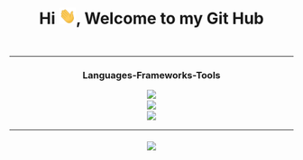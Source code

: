 <h1 align="center">Hi <img src="https://raw.githubusercontent.com/ABSphreak/ABSphreak/master/gifs/Hi.gif" width="30px">, Welcome to my Git Hub </h1>

<!-- Agregar imagen aquí -->
<div align="center">
  <img src="https://imgur.com/3AnYAVg.png" alt="" width="800px" />
</div>


<hr/>
<h3 align="center"> Languages-Frameworks-Tools </h3>

<div align="center">
  <img src="https://skillicons.dev/icons?i=html,css,javascript,nodejs,express" /><br>
  <img src="https://skillicons.dev/icons?i=py,django,anaconda,mysql,bootstrap" /><br>
  <img src="https://skillicons.dev/icons?i=php,laravel" /><br>
</div>
<hr/>

<h4 align="center">
  <img src="https://readme-typing-svg.herokuapp.com/?font=Righteous&size=25&center=true&vCenter=true&width=500&height=70&duration=5000&lines=Thanks+for+visiting!+✌️;+Shoot+me+a+message+on+Linkedin!;I'm+always+down+to+collab+:)">
</h4>
